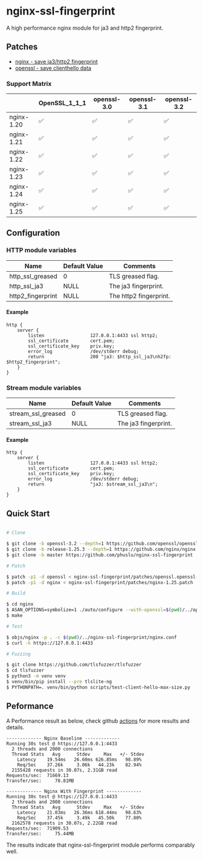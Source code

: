 # nginx-ssl-fingerprint

A high performance nginx module for ja3 and http2 fingerprint.

## Patches
 - [nginx - save ja3/http2 fingerprint](patches)
 - [openssl - save clienthello data](patches)

### Support Matrix

|            | OpenSSL_1_1_1 | openssl-3.0 | openssl-3.1 | openssl-3.2 |
| -----------| -------------------- | ----------- | ----------- | ----------- |
| nginx-1.20 | ✅ | ✅ | ✅ | ✅ |
| nginx-1.21 | ✅ | ✅ | ✅ | ✅ |
| nginx-1.22 | ✅ | ✅ | ✅ | ✅ |
| nginx-1.23 | ✅ | ✅ | ✅ | ✅ |
| nginx-1.24 | ✅ | ✅ | ✅ | ✅ |
| nginx-1.25 | ✅ | ✅ | ✅ | ✅ |

## Configuration

### HTTP module variables

| Name              | Default Value | Comments                 |
| ----------------- | ------------- | ------------------------ |
| http_ssl_greased  | 0             | TLS greased flag.        |
| http_ssl_ja3      | NULL          | The ja3 fingerprint.     |
| http2_fingerprint | NULL          | The http2 fingerprint.   |

#### Example

```nginx
http {
    server {
        listen                 127.0.0.1:4433 ssl http2;
        ssl_certificate        cert.pem;
        ssl_certificate_key    priv.key;
        error_log              /dev/stderr debug;
        return                 200 "ja3: $http_ssl_ja3\nh2fp: $http2_fingerprint";
    }
}
```

### Stream module variables

| Name                | Default Value | Comments                 |
| ------------------- | ------------- | ------------------------ |
| stream_ssl_greased  | 0             | TLS greased flag.        |
| stream_ssl_ja3      | NULL          | The ja3 fingerprint.     |

#### Example

```nginx
http {
    server {
        listen                 127.0.0.1:4433 ssl http2;
        ssl_certificate        cert.pem;
        ssl_certificate_key    priv.key;
        error_log              /dev/stderr debug;
        return                 "ja3: $stream_ssl_ja3\n";
    }
}
```


## Quick Start

```bash

# Clone

$ git clone -b openssl-3.2 --depth=1 https://github.com/openssl/openssl
$ git clone -b release-1.25.3 --depth=1 https://github.com/nginx/nginx
$ git clone -b master https://github.com/phuslu/nginx-ssl-fingerprint

# Patch

$ patch -p1 -d openssl < nginx-ssl-fingerprint/patches/openssl.openssl-3.2.patch
$ patch -p1 -d nginx < nginx-ssl-fingerprint/patches/nginx-1.25.patch

# Build

$ cd nginx
$ ASAN_OPTIONS=symbolize=1 ./auto/configure --with-openssl=$(pwd)/../openssl --add-module=$(pwd)/../nginx-ssl-fingerprint --with-http_ssl_module --with-stream_ssl_module --with-debug --with-stream --with-http_v2_module --with-cc-opt="-fsanitize=address -O -fno-omit-frame-pointer" --with-ld-opt="-L/usr/local/lib -Wl,-E -lasan"
$ make

# Test

$ objs/nginx -p . -c $(pwd)/../nginx-ssl-fingerprint/nginx.conf
$ curl -k https://127.0.0.1:4433

# Fuzzing

$ git clone https://github.com/tlsfuzzer/tlsfuzzer
$ cd tlsfuzzer
$ python3 -m venv venv
$ venv/bin/pip install --pre tlslite-ng
$ PYTHONPATH=. venv/bin/python scripts/test-client-hello-max-size.py

```

## Peformance

A Performance result as below, check github [actions][actions] for more results and details.
```
------------- Nginx Baseline -------------
Running 30s test @ https://127.0.0.1:4433
  2 threads and 2000 connections
  Thread Stats   Avg      Stdev     Max   +/- Stdev
    Latency    19.54ms   26.60ms 626.85ms   98.89%
    Req/Sec    37.26k     3.06k   44.23k    82.94%
  2155428 requests in 30.07s, 2.31GB read
Requests/sec:  71669.13
Transfer/sec:     78.81MB

------------- Nginx With Fingerprint -------------
Running 30s test @ https://127.0.0.1:4433
  2 threads and 2000 connections
  Thread Stats   Avg      Stdev     Max   +/- Stdev
    Latency    21.03ms   26.36ms 618.44ms   98.63%
    Req/Sec    37.45k     3.49k   45.50k    77.80%
  2162578 requests in 30.07s, 2.22GB read
Requests/sec:  71909.53
Transfer/sec:     75.44MB
```
The results indicate that nginx-ssl-fingerprint module performs comparably well.

[actions]: https://github.com/phuslu/nginx-ssl-fingerprint/actions/workflows/performance.yml
